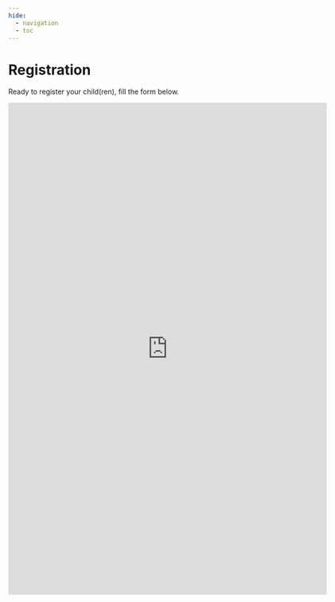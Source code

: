 ```yaml
---
hide:
  - navigation
  - toc
---
```


# Registration

Ready to register your child(ren), fill the form below.
<br>

<div style="text-align: center">
<iframe src="https://docs.google.com/forms/d/e/1FAIpQLSeJMBheaJ7ADRJtvTn__geOcIJX5LTnBS67dka8jVi-zhIlOg/viewform?embedded=true" width="640" height="990" frameborder="0" marginheight="0" marginwidth="0">Loading…</iframe>

</div>
